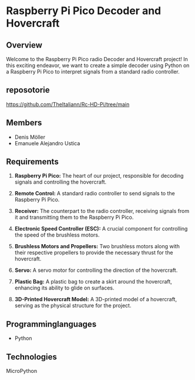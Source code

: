 # Raspberry Pi Pico Decoder and Hovercraft

## Overview

Welcome to the Raspberry Pi Pico radio Decoder and Hovercraft project! In this exciting endeavor, we want to create a simple decoder using Python on a Raspberry Pi Pico to interpret signals from a standard radio controller.

## reposotorie
https://github.com/TheItaliann/Rc-HD-Pi/tree/main

## Members

- Denis Möller
- Emanuele Alejandro Ustica

## Requirements

1. **Raspberry Pi Pico:** The heart of our project, responsible for decoding signals and controlling the hovercraft.

2. **Remote Control:** A standard radio controller to send signals to the Raspberry Pi Pico.

3. **Receiver:** The counterpart to the radio controller, receiving signals from it and transmitting them to the Raspberry Pi Pico.

4. **Electronic Speed Controller (ESC):** A crucial component for controlling the speed of the brushless motors.

5. **Brushless Motors and Propellers:** Two brushless motors along with their respective propellers to provide the necessary thrust for the hovercraft.

6. **Servo:** A servo motor for controlling the direction of the hovercraft.

7. **Plastic Bag:** A plastic bag to create a skirt around the hovercraft, enhancing its ability to glide on surfaces.

8. **3D-Printed Hovercraft Model:** A 3D-printed model of a hovercraft, serving as the physical structure for the project.

## Programminglanguages
- Python

## Technologies
MicroPython

